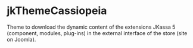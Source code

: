 # jkThemeCassiopeia
Theme to download the dynamic content of the extensions JKassa 5 (component, modules, plug-ins) in the external interface of the store (site on Joomla).

